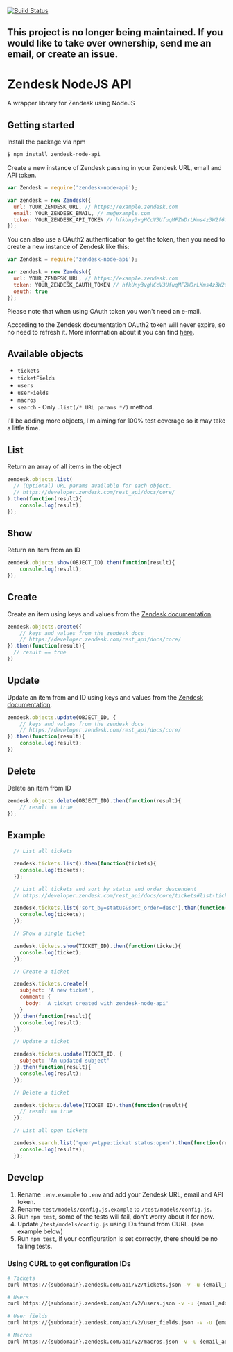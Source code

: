 [![Build Status](https://travis-ci.org/dashedstripes/zendesk-node-api.svg?branch=master)](https://travis-ci.org/dashedstripes/zendesk-node-api)

## This project is no longer being maintained. If you would like to take over ownership, send me an email, or create an issue.

# Zendesk NodeJS API
A wrapper library for Zendesk using NodeJS

## Getting started
Install the package via npm

```bash
$ npm install zendesk-node-api
```

Create a new instance of Zendesk passing in your Zendesk URL, email and API token.

```javascript
var Zendesk = require('zendesk-node-api');

var zendesk = new Zendesk({
  url: YOUR_ZENDESK_URL, // https://example.zendesk.com
  email: YOUR_ZENDESK_EMAIL, // me@example.com
  token: YOUR_ZENDESK_API_TOKEN // hfkUny3vgHCcV3UfuqMFZWDrLKms4z3W2f6ftjPT
});
```

You can also use a OAuth2 authentication to get the token, then you need to create a new instance of Zendesk like this:

```javascript
var Zendesk = require('zendesk-node-api');

var zendesk = new Zendesk({
  url: YOUR_ZENDESK_URL, // https://example.zendesk.com
  token: YOUR_ZENDESK_OAUTH_TOKEN // hfkUny3vgHCcV3UfuqMFZWDrLKms4z3W2f6ftjPT,
  oauth: true
});
```
Please note that when using OAuth token you won't need an e-mail.

According to the Zendesk documentation OAuth2 token will never expire, so no need to refresh it. 
More information about it you can find [here](https://support.zendesk.com/hc/en-us/articles/203663836-Using-OAuth-authentication-with-your-application#topic_kcn_23s_qk).

## Available objects
- ```tickets```
- ```ticketFields```
- ```users```
- ```userFields```
- ```macros```
- ```search``` - Only `.list(/* URL params */)` method.

I'll be adding more objects, I'm aiming for 100% test coverage so it may take a little time.

## List
Return an array of all items in the object

``` javascript
zendesk.objects.list(
  // (Optional) URL params available for each object.
  // https://developer.zendesk.com/rest_api/docs/core/
).then(function(result){
    console.log(result);
});
```

## Show
Return an item from an ID

``` javascript
zendesk.objects.show(OBJECT_ID).then(function(result){
    console.log(result);
});
```

## Create
Create an item using keys and values from the [Zendesk documentation](https://developer.zendesk.com/rest_api/docs/core/).

``` javascript
zendesk.objects.create({
    // keys and values from the zendesk docs
    // https://developer.zendesk.com/rest_api/docs/core/
}).then(function(result){
  // result == true
})
```

## Update
Update an item from and ID using keys and values from the [Zendesk documentation](https://developer.zendesk.com/rest_api/docs/core/).

``` javascript
zendesk.objects.update(OBJECT_ID, {
    // keys and values from the zendesk docs
    // https://developer.zendesk.com/rest_api/docs/core/
}).then(function(result){
    console.log(result);
})
```

## Delete
Delete an item from ID

``` javascript
zendesk.objects.delete(OBJECT_ID).then(function(result){
    // result == true
});
```

## Example

``` javascript
  // List all tickets

  zendesk.tickets.list().then(function(tickets){
    console.log(tickets);
  });

  // List all tickets and sort by status and order descendent
  // https://developer.zendesk.com/rest_api/docs/core/tickets#list-tickets

  zendesk.tickets.list('sort_by=status&sort_order=desc').then(function(tickets){
    console.log(tickets);
  });

  // Show a single ticket

  zendesk.tickets.show(TICKET_ID).then(function(ticket){
    console.log(ticket);
  });

  // Create a ticket

  zendesk.tickets.create({
    subject: 'A new ticket',
    comment: {
      body: 'A ticket created with zendesk-node-api'
    }
  }).then(function(result){
    console.log(result);
  });

  // Update a ticket

  zendesk.tickets.update(TICKET_ID, {
    subject: 'An updated subject'
  }).then(function(result){
    console.log(result);
  });

  // Delete a ticket

  zendesk.tickets.delete(TICKET_ID).then(function(result){
    // result == true
  });

  // List all open tickets

  zendesk.search.list('query=type:ticket status:open').then(function(results){
    console.log(results);
  });

```

## Develop

1. Rename `.env.example` to `.env` and add your Zendesk URL, email and API token.
2. Rename `test/models/config.js.example` to `/test/models/config.js`.
3. Run `npm test`, some of the tests will fail, don't worry about it for now.
4. Update `/test/models/config.js` using IDs found from CURL. (see example below)
5. Run `npm test`, if your configuration is set correctly, there should be no failing tests.

### Using CURL to get configuration IDs

```bash
# Tickets
curl https://{subdomain}.zendesk.com/api/v2/tickets.json -v -u {email_address}:{password}

# Users
curl https://{subdomain}.zendesk.com/api/v2/users.json -v -u {email_address}:{password}

# User fields
curl https://{subdomain}.zendesk.com/api/v2/user_fields.json -v -u {email_address}:{password}

# Macros
curl https://{subdomain}.zendesk.com/api/v2/macros.json -v -u {email_address}:{password}
```
